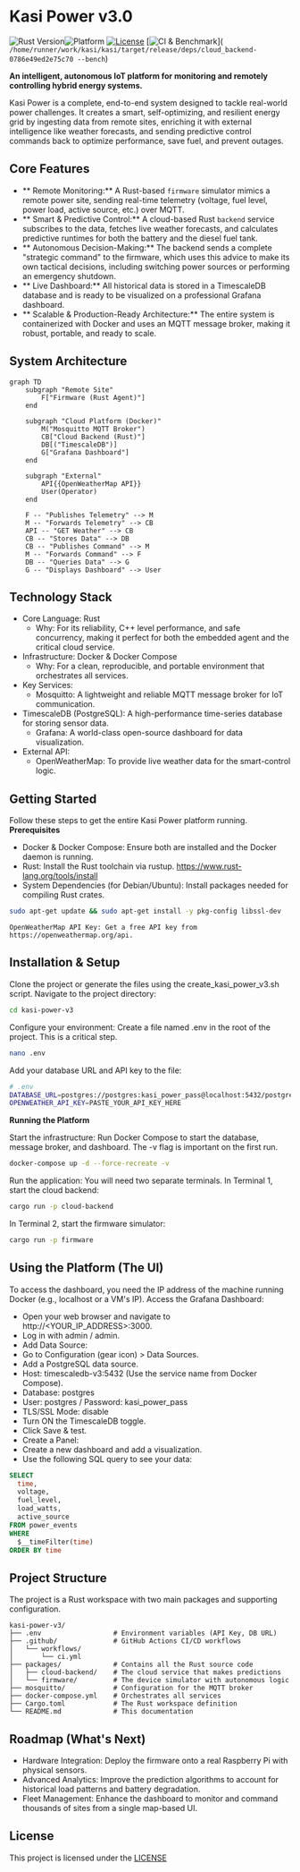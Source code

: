 # Kasi Power v3.0

![Rust Version](https://img.shields.io/badge/rust-stable-orange.svg)![Platform](https://img.shields.io/badge/platform-docker-blue.svg)
[![License](https://img.shields.io/badge/license-MIT-green.svg)](https://github.com/Donemmanuelo/kasi/blob/main/LICENSE)
[![CI & Benchmark](https://github.com/<YOUR_USERNAME>/<YOUR_REPO>/actions/workflows/ci.yml/badge.svg)]( `/home/runner/work/kasi/kasi/target/release/deps/cloud_backend-0786e49ed2e75c70 --bench`)

**An intelligent, autonomous IoT platform for monitoring and remotely controlling hybrid energy systems.**

Kasi Power is a complete, end-to-end system designed to tackle real-world power challenges. It creates a smart, self-optimizing, and resilient energy grid by ingesting data from remote sites, enriching it with external intelligence like weather forecasts, and sending predictive control commands back to optimize performance, save fuel, and prevent outages.

## Core Features

*   ** Remote Monitoring:** A Rust-based `firmware` simulator mimics a remote power site, sending real-time telemetry (voltage, fuel level, power load, active source, etc.) over MQTT.
*   ** Smart & Predictive Control:** A cloud-based Rust `backend` service subscribes to the data, fetches live weather forecasts, and calculates predictive runtimes for both the battery and the diesel fuel tank.
*   ** Autonomous Decision-Making:** The backend sends a complete "strategic command" to the firmware, which uses this advice to make its own tactical decisions, including switching power sources or performing an emergency shutdown.
*   ** Live Dashboard:** All historical data is stored in a TimescaleDB database and is ready to be visualized on a professional Grafana dashboard.
*   ** Scalable & Production-Ready Architecture:** The entire system is containerized with Docker and uses an MQTT message broker, making it robust, portable, and ready to scale.

## System Architecture

```mermaid
graph TD
    subgraph "Remote Site"
        F["Firmware (Rust Agent)"]
    end

    subgraph "Cloud Platform (Docker)"
        M("Mosquitto MQTT Broker")
        CB["Cloud Backend (Rust)"]
        DB[("TimescaleDB")]
        G["Grafana Dashboard"]
    end

    subgraph "External"
        API{{OpenWeatherMap API}}
        User(Operator)
    end

    F -- "Publishes Telemetry" --> M
    M -- "Forwards Telemetry" --> CB
    API -- "GET Weather" --> CB
    CB -- "Stores Data" --> DB
    CB -- "Publishes Command" --> M
    M -- "Forwards Command" --> F
    DB -- "Queries Data" --> G
    G -- "Displays Dashboard" --> User
```

## Technology Stack
- Core Language: Rust
  - Why: For its reliability, C++ level performance, and safe concurrency, making it perfect for both the embedded agent and the critical cloud service.
- Infrastructure: Docker & Docker Compose
  - Why: For a clean, reproducible, and portable environment that orchestrates all services.
- Key Services:
  - Mosquitto: A lightweight and reliable MQTT message broker for IoT communication.
- TimescaleDB (PostgreSQL): A high-performance time-series database for storing sensor data.
  - Grafana: A world-class open-source dashboard for data visualization.
- External API:
  - OpenWeatherMap: To provide live weather data for the smart-control logic.
## Getting Started
Follow these steps to get the entire Kasi Power platform running.
**Prerequisites**
- Docker & Docker Compose: Ensure both are installed and the Docker daemon is running.
- Rust: Install the Rust toolchain via rustup. https://www.rust-lang.org/tools/install
- System Dependencies (for Debian/Ubuntu): Install packages needed for compiling Rust crates.
```bash
sudo apt-get update && sudo apt-get install -y pkg-config libssl-dev
```
```
OpenWeatherMap API Key: Get a free API key from https://openweathermap.org/api.
```

## Installation & Setup

Clone the project or generate the files using the create_kasi_power_v3.sh script.
Navigate to the project directory:
```bash
cd kasi-power-v3
```

Configure your environment: Create a file named .env in the root of the project. This is a critical step.
```bash
nano .env
```

Add your database URL and API key to the file:
```bash
# .env
DATABASE_URL=postgres://postgres:kasi_power_pass@localhost:5432/postgres
OPENWEATHER_API_KEY=PASTE_YOUR_API_KEY_HERE
```

**Running the Platform**

Start the infrastructure: Run Docker Compose to start the database, message broker, and dashboard. The -v flag is important on the first run.
```bash
docker-compose up -d --force-recreate -v
```

Run the application: You will need two separate terminals.
In Terminal 1, start the cloud backend:
```bash
cargo run -p cloud-backend
```

In Terminal 2, start the firmware simulator:
```bash
cargo run -p firmware
```

## Using the Platform (The UI)

To access the dashboard, you need the IP address of the machine running Docker (e.g., localhost or a VM's IP).
Access the Grafana Dashboard:
- Open your web browser and navigate to http://<YOUR_IP_ADDRESS>:3000.
- Log in with admin / admin.
- Add Data Source:
- Go to Configuration (gear icon) > Data Sources.
- Add a PostgreSQL data source.
- Host: timescaledb-v3:5432 (Use the service name from Docker Compose).
- Database: postgres
- User: postgres / Password: kasi_power_pass
- TLS/SSL Mode: disable
- Turn ON the TimescaleDB toggle.
- Click Save & test.
- Create a Panel:
- Create a new dashboard and add a visualization.
- Use the following SQL query to see your data:

```sql
SELECT
  time,
  voltage,
  fuel_level,
  load_watts,
  active_source
FROM power_events
WHERE
  $__timeFilter(time)
ORDER BY time
```

## Project Structure

The project is a Rust workspace with two main packages and supporting configuration.
```
kasi-power-v3/
├── .env                  # Environment variables (API Key, DB URL)
├── .github/              # GitHub Actions CI/CD workflows
│   └── workflows/
│       └── ci.yml
├── packages/             # Contains all the Rust source code
│   ├── cloud-backend/    # The cloud service that makes predictions
│   └── firmware/         # The device simulator with autonomous logic
├── mosquitto/            # Configuration for the MQTT broker
├── docker-compose.yml    # Orchestrates all services
├── Cargo.toml            # The Rust workspace definition
└── README.md             # This documentation
```

## Roadmap (What's Next)

- Hardware Integration: Deploy the firmware onto a real Raspberry Pi with physical sensors.
- Advanced Analytics: Improve the prediction algorithms to account for historical load patterns and battery degradation.
- Fleet Management: Enhance the dashboard to monitor and command thousands of sites from a single map-based UI.

## License
This project is licensed under the [LICENSE](https://github.com/Donemmanuelo/kasi/blob/main/LICENSE)
